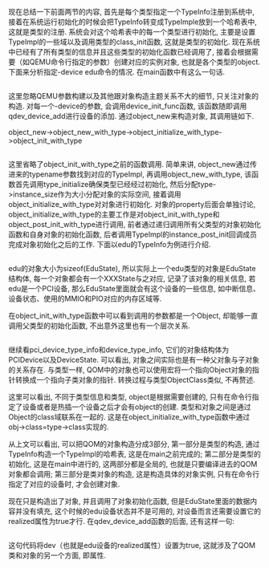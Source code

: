 
现在总结一下前面两节的内容, 首先是每个类型指定一个TypeInfo注册到系统中, 接着在系统运行初始化的时候会把TypeInfo转变成TypeImple放到一个哈希表中, 这就是类型的注册. 系统会对这个哈希表中的每一个类型进行初始化, 主要是设置TypeImpl的一些域以及调用类型的class_init函数, 这就是类型的初始化. 现在系统中已经有了所有类型的信息并且这些类型的初始化函数已经调用了, 接着会根据需要（如QEMU命令行指定的参数）创建对应的实例对象, 也就是各个类型的object. 下面来分析指定-device edu命令的情况. 在main函数中有这么一句话.

```cpp

```

这里忽略QEMU参数构建以及其他跟对象构造主题关系不大的细节, 只关注对象的构造. 对每一个-device的参数, 会调用device_init_func函数, 该函数随即调用qdev_device_add进行设备的添加. 通过object_new来构造对象, 其调用链如下.

object_new->object_new_with_type->object_initialize_with_type->object_init_with_type

```cpp

```

这里省略了object_init_with_type之前的函数调用. 简单来讲, object_new通过传进来的typename参数找到对应的TypeImpl, 再调用object_new_with_type, 该函数首先调用type_initialize确保类型已经经过初始化, 然后分配type->instance_size作为大小分配对象的实际空间, 接着调用object_initialize_with_type对对象进行初始化. 对象的property后面会单独讨论, object_initialize_with_type的主要工作是对object_init_with_type和object_post_init_with_type进行调用, 前者通过递归调用所有父类型的对象初始化函数和自身对象的初始化函数, 后者调用TypeImpl的instance_post_init回调成员完成对象初始化之后的工作. 下面以edu的TypeInfo为例进行介绍.

```cpp

```

edu的对象大小为sizeof(EduState), 所以实际上一个edu类型的对象是EduState结构体, 每一个对象都会有一个XXXState与之对应, 记录了该对象的相关信息, 若edu是一个PCI设备, 那么EduState里面就会有这个设备的一些信息, 如中断信息、设备状态、使用的MMIO和PIO对应的内存区域等.

在object_init_with_type函数中可以看到调用的参数都是一个Object, 却能够一直调用父类型的初始化函数, 不出意外这里也有一个层次关系.

```cpp

```

继续看pci_device_type_info和device_type_info, 它们的对象结构体为PCIDevice以及DeviceState. 可以看出, 对象之间实际也是有一种父对象与子对象的关系存在. 与类型一样, QOM中的对象也可以使用宏将一个指向Object对象的指针转换成一个指向子类对象的指针. 转换过程与类型ObjectClass类似, 不再赘述.

这里可以看出, 不同于类型信息和类型, object是根据需要创建的, 只有在命令行指定了设备或者是热插一个设备之后才会有object的创建. 类型和对象之间是通过Object的class域联系在一起的. 这是在object_initialize_with_type函数中通过obj->class=type->class实现的.

从上文可以看出, 可以把QOM的对象构造分成3部分, 第一部分是类型的构造, 通过TypeInfo构造一个TypeImpl的哈希表, 这是在main之前完成的; 第二部分是类型的初始化, 这是在main中进行的, 这两部分都是全局的, 也就是只要编译进去的QOM对象都会调用; 第三部分是类对象的构造, 这是构造具体的对象实例, 只有在命令行指定了对应的设备时, 才会创建对象.

现在只是构造出了对象, 并且调用了对象初始化函数, 但是EduState里面的数据内容并没有填充, 这个时候的edu设备状态并不是可用的, 对设备而言还需要设置它的realized属性为true才行. 在qdev_device_add函数的后面, 还有这样一句:

```cpp

```

这句代码将dev（也就是edu设备的realized属性）设置为true, 这就涉及了QOM类和对象的另一个方面, 即属性.